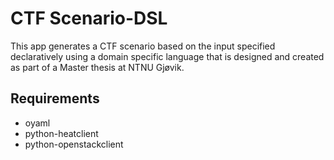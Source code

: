 # CTF Scenario-DSL
This app generates a CTF scenario based on the input specified declaratively using a domain specific language that is designed and created as part of a Master thesis at NTNU Gjøvik.

## Requirements
* oyaml
* python-heatclient
* python-openstackclient


